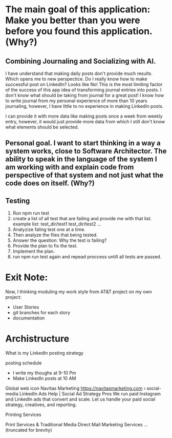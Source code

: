 # The main goal of this application: Make you better than you were before you found this application. (Why?)

## Combining Journaling and Socializing with AI.
I have understand that making daily posts don't provide much results. Which opens me to new perspectice. Do I really know how to make successful post on LinkedIn? Looks like No! This is the most limiting factor of the success of this app idea of transforming journal entries into posts. I don't know what should be taking from journal for a great post! I know how to write journal from my personal experience of more than 10 years journaling, however, I have little to no experience in making LinkedIn posts.

I can provide it with more data like making posts once a week from weekly entry, however, it would just provide more data from which I still don't know what elements should be selected.

## Personal goal. I want to start thinking in a way a system works, close to Software Architector. The ability to speak in the language of the system I am working with and explain code from perspective of that system and not just what the code does on itself. (Why?)

## Testing
1. Run npm run test
2. create a list of all test that are failing and provide me with that list. example list:
test_dir/test1
test_dir/test2
...
3. Analyzize faling test one at a time.
4. Then analyze the files that being tested.
5. Answer the question: Why the test is failing?
6. Provide the plan to fix the test.
7. Implement the plan.
8. run npm run test again and repead proccess untill all tests are passed.


# Exit Note:


Now, I thinking moduling my work style from AT&T project on my own project:
- User Stories
- git branches for each story
- documentation


# Archistructure 

What is my LinkedIn posting strategy

posting schedule
- I write my thoughs at 9-10 Pm
- Make LinkedIn posts at 10 AM

Global web icon
Νаѵitаs Μaгketіոg
https://navitasmarketing.com › social-media
LinkedIn Ads Help | Social Ad Strategy Pros
We run paid Instagram and LinkedIn ads that convert and scale. Let us handle your paid social strategy, creatives, and reporting.

Printing Services

Print Services & Traditional Media
Direct Mail Marketing Services
... (truncated for brevity)